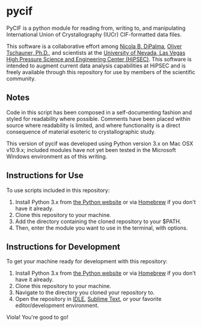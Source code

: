 pycif
=====

PyCIF is a python module for reading from, writing to, and manipulating International Union of Crystallography (IUCr) CIF-formatted data files.

This software is a collaborative effort among [Nicola B. DiPalma](http://nicoladipalma.com/), [Oliver Tschauner, Ph.D.](http://geoscience.unlv.edu/people/olivertschauner.html), and scientists at the [University of Nevada, Las Vegas High Pressure Science and Engineering Center (HiPSEC)](http://hipsec.unlv.edu/). This software is intended to augment current data analysis capabilities at HiPSEC and is freely available through this repository for use by members of the scientific community.

Notes
-----

Code in this script has been composed in a self-documenting fashion and styled for readability where possible. Comments have been placed within source where readability is limited, and where functionality is a direct consequence of material esoteric to crystallographic study.

This version of pycif was developed using Python version 3.x on Mac OSX v10.9.x; included modules have not yet been tested in the Microsoft Windows environment as of this writing.

Instructions for Use
--------------------

To use scripts included in this repository:

1. Install Python 3.x from [the Python website](https://www.python.org/) or via [Homebrew](http://brew.sh/) if you don't have it already.
2. Clone this repository to your machine.
3. Add the directory containing the cloned repository to your $PATH.
4. Then, enter the module you want to use in the terminal, with options.

Instructions for Development
----------------------------

To get your machine ready for development with this repository:

1. Install Python 3.x from [the Python website](https://www.python.org/) or via [Homebrew](http://brew.sh/) if you don't have it already.
2. Clone this repository to your machine.
3. Navigate to the directory you cloned your repository to.
4. Open the repository in [IDLE](https://docs.python.org/3.4/library/idle.html), [Sublime Text](http://www.sublimetext.com/), or your favorite editor/development environment.

Viola! You're good to go!
